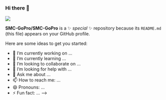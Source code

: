 ### Hi there 👋

<img src="https://capsule-render.vercel.app/api?type=waving&color=5793ff&text=Welecome%20to%20GoPro&height=140&fontColor=000000&fontSize=60&animation=fadeIn&fontAlignY=33"/>

**SMC-GoPro/SMC-GoPro** is a ✨ _special_ ✨ repository because its `README.md` (this file) appears on your GitHub profile.

Here are some ideas to get you started:

- 🔭 I’m currently working on ...
- 🌱 I’m currently learning ...
- 👯 I’m looking to collaborate on ...
- 🤔 I’m looking for help with ...
- 💬 Ask me about ...
- 📫 How to reach me: ...
- 😄 Pronouns: ...
- ⚡ Fun fact: ...
-->

